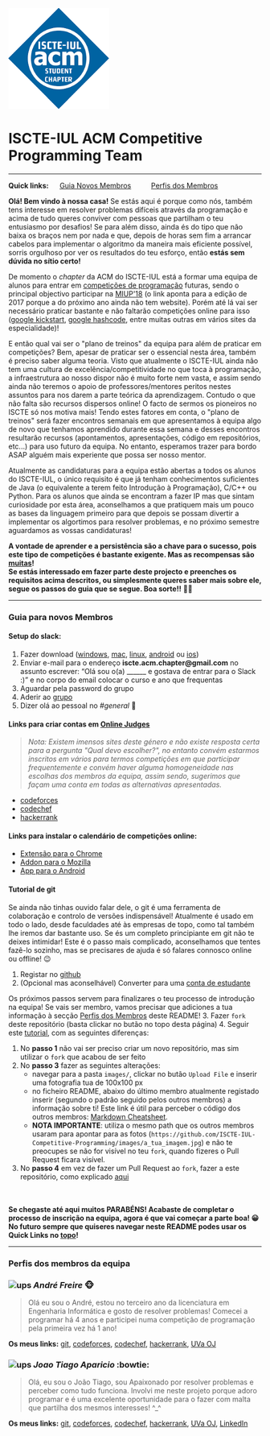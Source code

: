 ![logo](https://github.com/Andre-Freire/ISCTE-IUL-Competitive-Programming/blob/master/images/iscte-iul-acm_logo.png "Programming = Fun")
# ISCTE-IUL ACM Competitive Programming Team
---

**Quick links:** &emsp; [Guia Novos Membros](#guia-para-novos-membros) &emsp; &emsp; [Perfis dos Membros](#perfis-dos-membros-da-equipa)

**Olá! Bem vindo à nossa casa!** Se estás aqui é porque como nós, também tens interesse em resolver problemas difíceis através da programação e acima de tudo queres conviver com pessoas que partilham o teu entusiasmo por desafios! Se para além disso, ainda és do tipo que não baixa os braços nem por nada e que, depois de horas sem fim a arrancar cabelos para implementar o algoritmo da maneira mais eficiente possível, sorris orgulhoso por ver os resultados do teu esforço, então **estás sem dúvida no sítio certo!**

De momento o *chapter* da ACM do ISCTE-IUL está a formar uma equipa de alunos para entrar em [competições de programação](https://en.wikipedia.org/wiki/Competitive_programming) futuras, sendo o principal objectivo participar na [MIUP'18](http://miup.events.di.uminho.pt/) (o link aponta para a edição de 2017 porque a do próximo ano ainda não tem website). Porém até lá vai ser necessário praticar bastante e não faltarão competições online para isso  ([google kickstart](https://code.google.com/codejam/kickstart/), [google hashcode](https://hashcode.withgoogle.com/), entre muitas outras em vários sites da especialidade)!

E então qual vai ser o "plano de treinos" da equipa para além de praticar em competições? Bem, apesar de praticar ser o essencial nesta área, também é preciso saber alguma teoria. Visto que atualmente o ISCTE-IUL ainda não tem uma cultura de excelência/competitividade no que toca à programação, a infraestrutura ao nosso dispor não é muito forte nem vasta, e assim sendo ainda não teremos o apoio de professores/mentores peritos nestes assuntos para nos darem a parte teórica da aprendizagem. Contudo o que não falta são recursos dispersos online! O facto de sermos os pioneiros no ISCTE só nos motiva mais! Tendo estes fatores em conta, o "plano de treinos" será fazer encontros semanais em que apresentamos à equipa algo de novo que tenhamos aprendido durante essa semana e desses encontros resultarão recursos (apontamentos, apresentações, código em repositórios, etc...) para uso futuro da equipa. No entanto, esperamos trazer para bordo ASAP alguém mais experiente que possa ser nosso mentor.

Atualmente as candidaturas para a equipa estão abertas a todos os alunos do ISCTE-IUL, o único requisito é que já tenham conhecimentos suficientes de Java (o equivalente a terem feito Introdução à Programação), C/C++ ou Python. Para os alunos que ainda se encontram a fazer IP mas que sintam curiosidade por esta área, aconselhamos a que pratiquem mais um pouco as bases da linguagem primeiro para que depois se possam divertir a implementar os algortimos para resolver problemas, e no próximo semestre aguardamos as vossas candidaturas!

**A vontade de aprender e a persistência são a chave para o sucesso, pois este tipo de competições é bastante exigente. Mas as recompensas são [muitas](https://www.redgreencode.com/12-reasons-to-study-competitive-programming/)!**    
**Se estás interessado em fazer parte deste projecto e preenches os requisitos acima descritos, ou simplesmente queres saber mais sobre ele, segue os passos do guia que se segue. Boa sorte!!** :muscle::wink:

---
### Guia para novos Membros

#### Setup do slack:
1. Fazer download  ([windows](https://slack.com/downloads/windows), [mac](https://slack.com/downloads/osx), [linux](https://slack.com/downloads/linux), [android](https://slack.com/downloads/android) ou [ios](https://slack.com/downloads/ios))
2. Enviar e-mail para o endereço **iscte.acm.chapter<span></span>@gmail.com** no assunto escrever: “Olá sou o(a) ______ e gostava de entrar para o Slack :)” e no corpo do email colocar o curso e ano que frequentas
3. Aguardar pela password do grupo
4. Aderir ao [grupo](https://acm-ieee-iscte.slack.com/messages)
5. Dizer olá ao pessoal no *#general* :beers:


#### Links para criar contas em [Online Judges](https://en.wikipedia.org/wiki/Online_judge)

  >*Nota: Existem imensos sites deste género e não existe resposta certa para a pergunta "Qual devo escolher?", no entanto convém estarmos inscritos em vários para termos competições em que participar frequentemente e convém haver alguma homogeneidade nas escolhas dos membros da equipa, assim sendo, sugerimos que façam uma conta em todas as alternativas apresentadas.*

  + [codeforces](http://codeforces.com)
  + [codechef](https://www.codechef.com)
  + [hackerrank](https://www.hackerrank.com)


#### Links para instalar o calendário de competições online:
+ [Extensão para o Chrome](https://chrome.google.com/webstore/detail/coders-calendar/bageaffklfkikjigoclfgengklfnidll)
+ [Addon para o Mozilla](https://addons.mozilla.org/en-US/firefox/addon/coder-calendar/)
+ [App para o Android](https://play.google.com/store/apps/details?id=com.corphots.coderscalendar)


#### Tutorial de git
Se ainda não tinhas ouvido falar dele, o git é uma ferramenta de colaboração e controlo de versões indispensável! Atualmente é usado em todo o lado, desde faculdades até às empresas de topo, como tal também lhe iremos dar bastante uso. Se és um completo principiante em git não te deixes intimidar! Este é o passo mais complicado, aconselhamos que tentes fazê-lo sozinho, mas se precisares de ajuda é só falares connosco online ou offline! :wink:
1. Registar no [github](https://github.com/)
2. (Opcional mas aconselhável) Converter para uma [conta de estudante](https://education.github.com/)

Os próximos passos servem para finalizares o teu processo de introdução na equipa! Se vais ser membro, vamos precisar que adiciones a tua informação à secção [Perfis dos Membros](#perfis-dos-membros-da-equipa) deste README!
3. Fazer `fork` deste repositório (basta clickar no butão no topo desta página)
4. Seguir este [tutorial](https://guides.github.com/activities/hello-world/), com as seguintes diferenças:
   1. No **passo 1** não vai ser preciso criar um novo repositório, mas sim utilizar o `fork` que acabou de ser feito
   2. No **passo 3** fazer as seguintes alterações:
      + navegar para a pasta `images/`, clickar no butão `Upload File` e inserir uma fotografia tua de 100x100 px
      + no ficheiro README, abaixo do último membro atualmente registado inserir (segundo o padrão seguido pelos outros membros) a informação sobre ti! Este link é útil para perceber o código dos outros membros: [Markdown Cheatsheet](https://github.com/adam-p/markdown-here/wiki/Markdown-Cheatsheet#links). 
      + **NOTA IMPORTANTE**: utiliza o mesmo path que os outros membros usaram para apontar para as fotos (`https://github.com/ISCTE-IUL-Competitive-Programming/images/a_tua_imagem.jpg`) e não te preocupes se não for visível no teu `fork`, quando fizeres o Pull Request ficara visível.     
   3. No **passo 4** em vez de fazer um Pull Request ao `fork`, fazer a este repositório, como explicado [aqui](https://help.github.com/articles/creating-a-pull-request-from-a-fork/)

<br></br>
**Se chegaste até aqui muitos PARABÉNS! Acabaste de completar o processo de inscrição na equipa, agora é que vai começar a parte boa! :grinning: No futuro sempre que quiseres navegar neste README podes usar os Quick Links no [topo](#iscte-iul-acm-competitive-programming-team)!**


---
### Perfis dos membros da equipa
### ![ups](https://github.com/ISCTE-IUL-Competitive-Programming/images/andre_freire.jpg "Hey you!") *André Freire* :monkey_face:
>Olá eu sou o André, estou no terceiro ano da licenciatura em Engenharia Informática e gosto de resolver problemas! Comecei a programar há 4 anos e participei numa competição de programação pela primeira vez há 1 ano!

**Os meus links:** [git](https://github.com/Andre-Freire), [codeforces](http://codeforces.com/profile/andre_freire), [codechef](https://www.codechef.com/users/andre_freire), [hackerrank](https://www.hackerrank.com/andrefm_freire), [UVa OJ](https://uva.onlinejudge.org/index.php?option=com_onlinejudge&Itemid=20&page=show_authorstats&userid=929298)


### ![ups](https://github.com/ISCTE-IUL-Competitive-Programming/images/rsz_joao_tiago_aparicio.jpg "Hey you!") *Joao Tiago Aparicio* :bowtie:
>Olá, eu sou o João Tiago, sou Apaixonado por resolver problemas e perceber como tudo funciona. Involvi me neste projeto porque adoro programar e é uma excelente oportunidade para o fazer com malta que partilha dos mesmos interesses! ^_^

**Os meus links:** [git](https://github.com/jtaca), [codeforces](http://codeforces.com/profile/jtaca), [codechef](https://www.codechef.com/users/jtaca), [hackerrank](https://www.hackerrank.com/joaotiagoaparic1), [UVa OJ](https://uva.onlinejudge.org/index.php?option=com_comprofiler), [LinkedIn](https://www.linkedin.com/in/joão-tiago-a-05484b104/)
